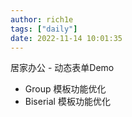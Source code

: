```yaml
---
author: rich1e
tags: ["daily"]
date: 2022-11-14 10:01:35
---
```


居家办公 - 动态表单Demo
- Group 模板功能优化
- Biserial 模板功能优化